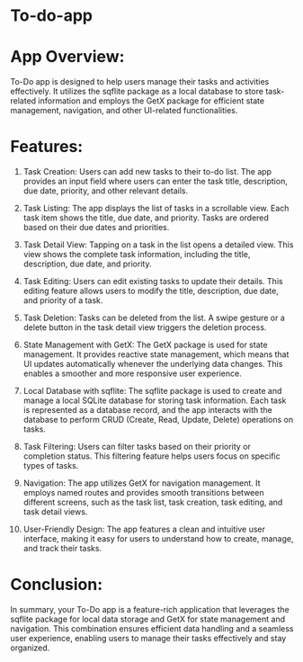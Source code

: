 # To-do-app

# App Overview:

To-Do app is designed to help users manage their tasks and activities effectively. It utilizes the sqflite package as a local database to store task-related information and employs the GetX package for efficient state management, navigation, and other UI-related functionalities.

# Features:

1. Task Creation: Users can add new tasks to their to-do list. The app provides an input field where users can enter the task title, description, due date, priority, and other relevant details.
   
2. Task Listing: The app displays the list of tasks in a scrollable view. Each task item shows the title, due date, and priority. Tasks are ordered based on their due dates and priorities.
   
3. Task Detail View: Tapping on a task in the list opens a detailed view. This view shows the complete task information, including the title, description, due date, and priority.
   
4. Task Editing: Users can edit existing tasks to update their details. This editing feature allows users to modify the title, description, due date, and priority of a task.
   
5. Task Deletion: Tasks can be deleted from the list. A swipe gesture or a delete button in the task detail view triggers the deletion process.
   
6. State Management with GetX: The GetX package is used for state management. It provides reactive state management, which means that UI updates automatically whenever the underlying data changes. This enables a smoother and more responsive user experience.
   
7. Local Database with sqflite: The sqflite package is used to create and manage a local SQLite database for storing task information. Each task is represented as a database record, and the app interacts with the database to perform CRUD (Create, Read, Update, Delete) operations on tasks.
   
8. Task Filtering: Users can filter tasks based on their priority or completion status. This filtering feature helps users focus on specific types of tasks.
   
9. Navigation: The app utilizes GetX for navigation management. It employs named routes and provides smooth transitions between different screens, such as the task list, task creation, task editing, and task detail views.
    
10. User-Friendly Design: The app features a clean and intuitive user interface, making it easy for users to understand how to create, manage, and track their tasks.

# Conclusion:

In summary, your To-Do app is a feature-rich application that leverages the sqflite package for local data storage and GetX for state management and navigation. This combination ensures efficient data handling and a seamless user experience, enabling users to manage their tasks effectively and stay organized.


